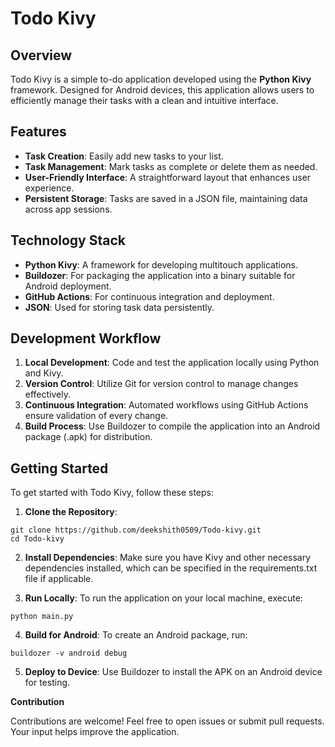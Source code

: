 # Todo Kivy

## Overview

Todo Kivy is a simple to-do application developed using the **Python Kivy** framework. Designed for Android devices, this application allows users to efficiently manage their tasks with a clean and intuitive interface.

## Features

- **Task Creation**: Easily add new tasks to your list.
- **Task Management**: Mark tasks as complete or delete them as needed.
- **User-Friendly Interface**: A straightforward layout that enhances user experience.
- **Persistent Storage**: Tasks are saved in a JSON file, maintaining data across app sessions.

## Technology Stack

- **Python Kivy**: A framework for developing multitouch applications.
- **Buildozer**: For packaging the application into a binary suitable for Android deployment.
- **GitHub Actions**: For continuous integration and deployment.
- **JSON**: Used for storing task data persistently.

## Development Workflow

1. **Local Development**: Code and test the application locally using Python and Kivy.
2. **Version Control**: Utilize Git for version control to manage changes effectively.
3. **Continuous Integration**: Automated workflows using GitHub Actions ensure validation of every change.
4. **Build Process**: Use Buildozer to compile the application into an Android package (.apk) for distribution.

## Getting Started

To get started with Todo Kivy, follow these steps:

1. **Clone the Repository**:
```
git clone https://github.com/deekshith0509/Todo-kivy.git
cd Todo-kivy
```

2. **Install Dependencies**: Make sure you have Kivy and other necessary dependencies installed, which can be specified in the requirements.txt file if applicable.

3. **Run Locally**: To run the application on your local machine, execute:
```
python main.py
```

4. **Build for Android**: To create an Android package, run:
```
buildozer -v android debug
```
5. **Deploy to Device**: Use Buildozer to install the APK on an Android device for testing.

****Contribution****

Contributions are welcome! Feel free to open issues or submit pull requests. Your input helps improve the application.
